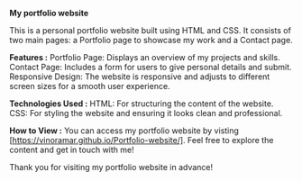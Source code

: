 **My portfolio website**

This is a personal portfolio website built using HTML and CSS. It consists of two main pages: a Portfolio page to showcase my work and a Contact page.

**Features :**
Portfolio Page: Displays an overview of my projects and skills.
Contact Page: Includes a form for users to give personal details and submit.
Responsive Design: The website is responsive and adjusts to different screen sizes for a smooth user experience.

**Technologies Used :**
HTML: For structuring the content of the website.
CSS: For styling the website and ensuring it looks clean and professional.

**How to View :**
You can access my portfolio website by visting [https://vinoramar.github.io/Portfolio-website/]. Feel free to explore the content and get in touch with me!

Thank you for visiting my portfolio website in advance!
